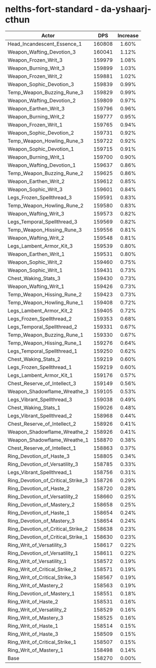 # nelths-fort-standard - da-yshaarj-cthun
| Actor | DPS | Increase |
|---|:---:|:---:|
|Head_Incandescent_Essence_1|160808|1.60%|
|Weapon_Wafting_Devotion_3|160041|1.12%|
|Weapon_Frozen_Writ_3|159979|1.08%|
|Weapon_Burning_Writ_3|159899|1.03%|
|Weapon_Frozen_Writ_2|159881|1.02%|
|Weapon_Sophic_Devotion_3|159839|0.99%|
|Temp_Weapon_Buzzing_Rune_3|159829|0.99%|
|Weapon_Wafting_Devotion_2|159809|0.97%|
|Weapon_Earthen_Writ_3|159796|0.96%|
|Weapon_Burning_Writ_2|159777|0.95%|
|Weapon_Frozen_Writ_1|159765|0.94%|
|Weapon_Sophic_Devotion_2|159731|0.92%|
|Temp_Weapon_Howling_Rune_3|159722|0.92%|
|Weapon_Sophic_Devotion_1|159715|0.91%|
|Weapon_Burning_Writ_1|159700|0.90%|
|Weapon_Wafting_Devotion_1|159637|0.86%|
|Temp_Weapon_Buzzing_Rune_2|159625|0.86%|
|Weapon_Earthen_Writ_2|159612|0.85%|
|Weapon_Sophic_Writ_3|159601|0.84%|
|Legs_Frozen_Spellthread_3|159591|0.83%|
|Temp_Weapon_Howling_Rune_2|159580|0.83%|
|Weapon_Wafting_Writ_3|159573|0.82%|
|Legs_Temporal_Spellthread_3|159569|0.82%|
|Temp_Weapon_Hissing_Rune_3|159556|0.81%|
|Weapon_Wafting_Writ_2|159548|0.81%|
|Legs_Lambent_Armor_Kit_3|159539|0.80%|
|Weapon_Earthen_Writ_1|159531|0.80%|
|Weapon_Sophic_Writ_2|159460|0.75%|
|Weapon_Sophic_Writ_1|159431|0.73%|
|Chest_Waking_Stats_3|159430|0.73%|
|Weapon_Wafting_Writ_1|159426|0.73%|
|Temp_Weapon_Hissing_Rune_2|159423|0.73%|
|Temp_Weapon_Howling_Rune_1|159408|0.72%|
|Legs_Lambent_Armor_Kit_2|159405|0.72%|
|Legs_Frozen_Spellthread_2|159353|0.68%|
|Legs_Temporal_Spellthread_2|159331|0.67%|
|Temp_Weapon_Buzzing_Rune_1|159330|0.67%|
|Temp_Weapon_Hissing_Rune_1|159276|0.64%|
|Legs_Temporal_Spellthread_1|159250|0.62%|
|Chest_Waking_Stats_2|159219|0.60%|
|Legs_Frozen_Spellthread_1|159219|0.60%|
|Legs_Lambent_Armor_Kit_1|159176|0.57%|
|Chest_Reserve_of_Intellect_3|159149|0.56%|
|Weapon_Shadowflame_Wreathe_3|159105|0.53%|
|Legs_Vibrant_Spellthread_3|159038|0.49%|
|Chest_Waking_Stats_1|159026|0.48%|
|Legs_Vibrant_Spellthread_2|158968|0.44%|
|Chest_Reserve_of_Intellect_2|158926|0.41%|
|Weapon_Shadowflame_Wreathe_2|158926|0.41%|
|Weapon_Shadowflame_Wreathe_1|158870|0.38%|
|Chest_Reserve_of_Intellect_1|158863|0.37%|
|Ring_Devotion_of_Haste_3|158805|0.34%|
|Ring_Devotion_of_Versatility_3|158785|0.33%|
|Legs_Vibrant_Spellthread_1|158756|0.31%|
|Ring_Devotion_of_Critical_Strike_3|158726|0.29%|
|Ring_Devotion_of_Haste_2|158720|0.28%|
|Ring_Devotion_of_Versatility_2|158660|0.25%|
|Ring_Devotion_of_Mastery_2|158658|0.25%|
|Ring_Devotion_of_Haste_1|158654|0.24%|
|Ring_Devotion_of_Mastery_3|158654|0.24%|
|Ring_Devotion_of_Critical_Strike_2|158638|0.23%|
|Ring_Devotion_of_Critical_Strike_1|158630|0.23%|
|Ring_Writ_of_Versatility_3|158617|0.22%|
|Ring_Devotion_of_Versatility_1|158611|0.22%|
|Ring_Writ_of_Versatility_1|158572|0.19%|
|Ring_Writ_of_Critical_Strike_2|158571|0.19%|
|Ring_Writ_of_Critical_Strike_3|158567|0.19%|
|Ring_Writ_of_Mastery_2|158563|0.19%|
|Ring_Devotion_of_Mastery_1|158551|0.18%|
|Ring_Writ_of_Haste_2|158531|0.16%|
|Ring_Writ_of_Versatility_2|158529|0.16%|
|Ring_Writ_of_Mastery_3|158525|0.16%|
|Ring_Writ_of_Haste_1|158514|0.15%|
|Ring_Writ_of_Haste_3|158509|0.15%|
|Ring_Writ_of_Critical_Strike_1|158507|0.15%|
|Ring_Writ_of_Mastery_1|158498|0.14%|
|Base|158270|0.00%|
